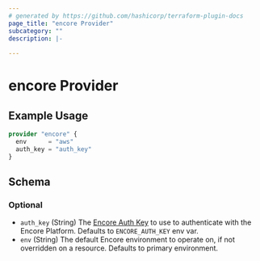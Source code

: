```yaml
---
# generated by https://github.com/hashicorp/terraform-plugin-docs
page_title: "encore Provider"
subcategory: ""
description: |-
  
---
```


# encore Provider



## Example Usage

```terraform
provider "encore" {
  env      = "aws"
  auth_key = "auth_key"
}
```

<!-- schema generated by tfplugindocs -->
## Schema

### Optional

- `auth_key` (String) The [Encore Auth Key](https://encore.dev/docs/develop/auth-keys) to use to authenticate with the Encore Platform. Defaults to `ENCORE_AUTH_KEY` env var.
- `env` (String) The default Encore environment to operate on, if not overridden on a resource. Defaults to primary environment.

